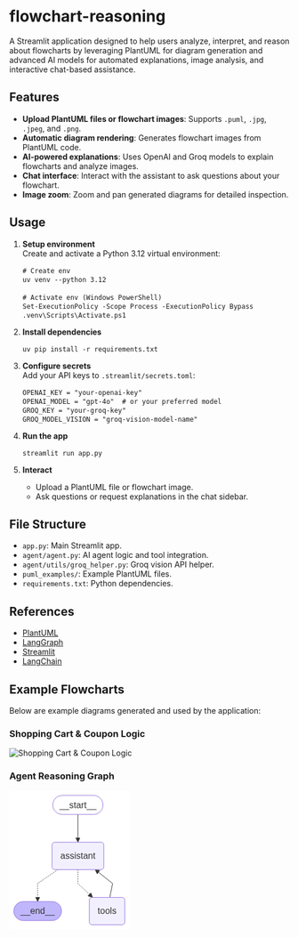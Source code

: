 # flowchart-reasoning

A Streamlit application designed to help users analyze, interpret, and reason about flowcharts by leveraging PlantUML for diagram generation and advanced AI models for automated explanations, image analysis, and interactive chat-based assistance.

## Features

- **Upload PlantUML files or flowchart images**: Supports `.puml`, `.jpg`, `.jpeg`, and `.png`.
- **Automatic diagram rendering**: Generates flowchart images from PlantUML code.
- **AI-powered explanations**: Uses OpenAI and Groq models to explain flowcharts and analyze images.
- **Chat interface**: Interact with the assistant to ask questions about your flowchart.
- **Image zoom**: Zoom and pan generated diagrams for detailed inspection.

## Usage

1. **Setup environment**  
   Create and activate a Python 3.12 virtual environment:
   ```
   # Create env
   uv venv --python 3.12

   # Activate env (Windows PowerShell)
   Set-ExecutionPolicy -Scope Process -ExecutionPolicy Bypass
   .venv\Scripts\Activate.ps1
   ```

2. **Install dependencies**
   ```
   uv pip install -r requirements.txt
   ```

3. **Configure secrets**  
   Add your API keys to `.streamlit/secrets.toml`:
   ```
   OPENAI_KEY = "your-openai-key"
   OPENAI_MODEL = "gpt-4o"  # or your preferred model
   GROQ_KEY = "your-groq-key"
   GROQ_MODEL_VISION = "groq-vision-model-name"
   ```

4. **Run the app**
   ```
   streamlit run app.py
   ```

5. **Interact**
   - Upload a PlantUML file or flowchart image.
   - Ask questions or request explanations in the chat sidebar.

## File Structure

- `app.py`: Main Streamlit app.
- `agent/agent.py`: AI agent logic and tool integration.
- `agent/utils/groq_helper.py`: Groq vision API helper.
- `puml_examples/`: Example PlantUML files.
- `requirements.txt`: Python dependencies.

## References

- [PlantUML](https://plantuml.com/)
- [LangGraph](https://github.com/langchain-ai/langgraph)
- [Streamlit](https://streamlit.io/)
- [LangChain](https://github.com/langchain-ai/langchain)

## Example Flowcharts

Below are example diagrams generated and used by the application:

### Shopping Cart & Coupon Logic

![Shopping Cart & Coupon Logic](./puml_examples/flow_1.png)

### Agent Reasoning Graph

![Agent Reasoning Graph](./static/graph.png)
